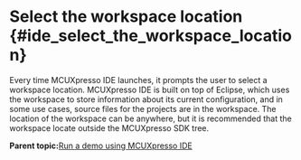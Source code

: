 # Select the workspace location {#ide_select_the_workspace_location}

Every time MCUXpresso IDE launches, it prompts the user to select a workspace location. MCUXpresso IDE is built on top of Eclipse, which uses the workspace to store information about its current configuration, and in some use cases, source files for the projects are in the workspace. The location of the workspace can be anywhere, but it is recommended that the workspace locate outside the MCUXpresso SDK tree.

**Parent topic:**[Run a demo using MCUXpresso IDE](../topics/run_a_demo_using_mcuxpresso_ide.md)


